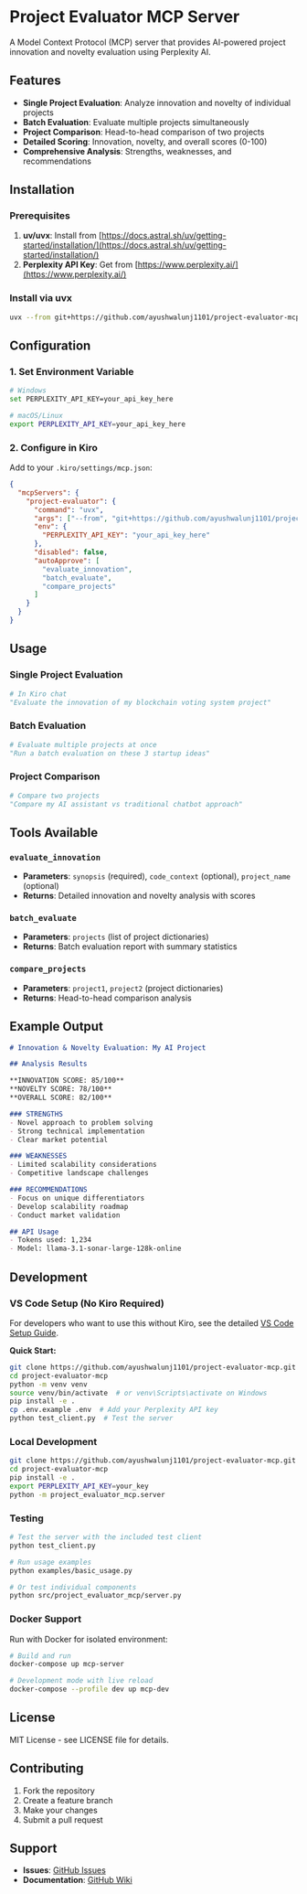 # Project Evaluator MCP Server

A Model Context Protocol (MCP) server that provides AI-powered project innovation and novelty evaluation using Perplexity AI.

## Features

- **Single Project Evaluation**: Analyze innovation and novelty of individual projects
- **Batch Evaluation**: Evaluate multiple projects simultaneously  
- **Project Comparison**: Head-to-head comparison of two projects
- **Detailed Scoring**: Innovation, novelty, and overall scores (0-100)
- **Comprehensive Analysis**: Strengths, weaknesses, and recommendations

## Installation

### Prerequisites

1. **uv/uvx**: Install from [https://docs.astral.sh/uv/getting-started/installation/](https://docs.astral.sh/uv/getting-started/installation/)
2. **Perplexity API Key**: Get from [https://www.perplexity.ai/](https://www.perplexity.ai/)

### Install via uvx

```bash
uvx --from git+https://github.com/ayushwalunj1101/project-evaluator-mcp.git project-evaluator-mcp
```

## Configuration

### 1. Set Environment Variable

```bash
# Windows
set PERPLEXITY_API_KEY=your_api_key_here

# macOS/Linux  
export PERPLEXITY_API_KEY=your_api_key_here
```

### 2. Configure in Kiro

Add to your `.kiro/settings/mcp.json`:

```json
{
  "mcpServers": {
    "project-evaluator": {
      "command": "uvx",
      "args": ["--from", "git+https://github.com/ayushwalunj1101/project-evaluator-mcp.git", "project-evaluator-mcp"],
      "env": {
        "PERPLEXITY_API_KEY": "your_api_key_here"
      },
      "disabled": false,
      "autoApprove": [
        "evaluate_innovation",
        "batch_evaluate",
        "compare_projects"
      ]
    }
  }
}
```

## Usage

### Single Project Evaluation

```python
# In Kiro chat
"Evaluate the innovation of my blockchain voting system project"
```

### Batch Evaluation

```python
# Evaluate multiple projects at once
"Run a batch evaluation on these 3 startup ideas"
```

### Project Comparison

```python
# Compare two projects
"Compare my AI assistant vs traditional chatbot approach"
```

## Tools Available

### `evaluate_innovation`
- **Parameters**: `synopsis` (required), `code_context` (optional), `project_name` (optional)
- **Returns**: Detailed innovation and novelty analysis with scores

### `batch_evaluate` 
- **Parameters**: `projects` (list of project dictionaries)
- **Returns**: Batch evaluation report with summary statistics

### `compare_projects`
- **Parameters**: `project1`, `project2` (project dictionaries)
- **Returns**: Head-to-head comparison analysis

## Example Output

```markdown
# Innovation & Novelty Evaluation: My AI Project

## Analysis Results

**INNOVATION SCORE: 85/100**
**NOVELTY SCORE: 78/100** 
**OVERALL SCORE: 82/100**

### STRENGTHS
- Novel approach to problem solving
- Strong technical implementation
- Clear market potential

### WEAKNESSES  
- Limited scalability considerations
- Competitive landscape challenges

### RECOMMENDATIONS
- Focus on unique differentiators
- Develop scalability roadmap
- Conduct market validation

## API Usage
- Tokens used: 1,234
- Model: llama-3.1-sonar-large-128k-online
```

## Development

### VS Code Setup (No Kiro Required)

For developers who want to use this without Kiro, see the detailed [VS Code Setup Guide](VSCODE_SETUP.md).

**Quick Start:**
```bash
git clone https://github.com/ayushwalunj1101/project-evaluator-mcp.git
cd project-evaluator-mcp
python -m venv venv
source venv/bin/activate  # or venv\Scripts\activate on Windows
pip install -e .
cp .env.example .env  # Add your Perplexity API key
python test_client.py  # Test the server
```

### Local Development

```bash
git clone https://github.com/ayushwalunj1101/project-evaluator-mcp.git
cd project-evaluator-mcp
pip install -e .
export PERPLEXITY_API_KEY=your_key
python -m project_evaluator_mcp.server
```

### Testing

```bash
# Test the server with the included test client
python test_client.py

# Run usage examples
python examples/basic_usage.py

# Or test individual components
python src/project_evaluator_mcp/server.py
```

### Docker Support

Run with Docker for isolated environment:

```bash
# Build and run
docker-compose up mcp-server

# Development mode with live reload
docker-compose --profile dev up mcp-dev
```

## License

MIT License - see LICENSE file for details.

## Contributing

1. Fork the repository
2. Create a feature branch
3. Make your changes
4. Submit a pull request

## Support

- **Issues**: [GitHub Issues](https://github.com/ayushwalunj1101/project-evaluator-mcp/issues)
- **Documentation**: [GitHub Wiki](https://github.com/ayushwalunj1101/project-evaluator-mcp/wiki)
